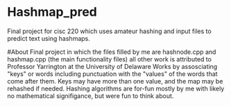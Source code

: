 # Hashmap_pred
Final project for cisc 220 which uses amateur hashing and input files to predict text using hashmaps.


#About
    Final project in which the files filled by me are hashnode.cpp and hashmap.cpp (the main functionality files) all other work is attributed to Professor Yarrington at the University of Delaware
    Works by assosciating "keys" or words including punctuation with the "values" of the words that come after them. Keys may have more than one value, and the map may be rehashed if needed.
    Hashing algorithms are for-fun mostly by me with likely no mathematical signifigance, but were fun to think about.
